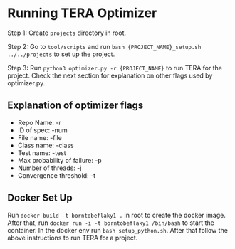 # Running TERA Optimizer

Step 1: Create `projects` directory in root.

Step 2: Go to `tool/scripts` and run `bash {PROJECT_NAME}_setup.sh ../../projects` to set up the project.

Step 3: Run `python3 optimizer.py -r {PROJECT_NAME}` to run TERA for the project. Check the next section for explanation on other flags used by optimizer.py.

## Explanation of optimizer flags

- Repo Name: -r
- ID of spec: -num
- File name: -file
- Class name: -class
- Test name: -test
- Max probability of failure: -p
- Number of threads: -j
- Convergence threshold: -t

## Docker Set Up

Run `docker build -t borntobeflaky1 .` in root to create the docker image. After that, run `docker run -i -t borntobeflaky1 /bin/bash` to start the container. In the docker env run `bash setup_python.sh`. After that follow the above instructions to run TERA for a project.
